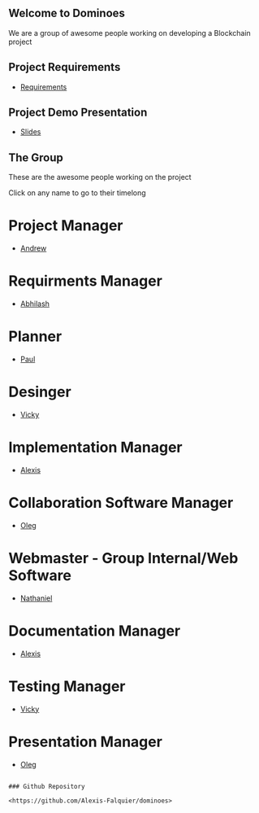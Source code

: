## Welcome to Dominoes

We are a group of awesome people working on developing a Blockchain project

## Project Requirements
  - [Requirements](https://docs.google.com/document/d/1sDV4ONyr7JDSxsILwBTqhoBeqIoOqxwQzLJdQwz2jcs/edit)
  
## Project Demo Presentation
  - [Slides](https://docs.google.com/presentation/d/1DvGHJQ3rCUCVWnR3utOyvjcqM9n9_Y1VNH1phV2Du5w/edit#slide=id.p)

## The Group

These are the awesome people working on the project

Click on any name to go to their timelong

# Project Manager
  - [Andrew](https://docs.google.com/spreadsheets/d/1clbyiFC8SHUnTPa70l7aNRvZeR46eT6bNyr3HkXSHTM/edit#gid=868958763)
  
# Requirments Manager 
  - [Abhilash](https://docs.google.com/spreadsheets/d/1clbyiFC8SHUnTPa70l7aNRvZeR46eT6bNyr3HkXSHTM/edit#gid=686512935)
  
# Planner
  - [Paul](https://docs.google.com/spreadsheets/d/1clbyiFC8SHUnTPa70l7aNRvZeR46eT6bNyr3HkXSHTM/edit#gid=553515518)
  
# Desinger 
  - [Vicky](https://docs.google.com/spreadsheets/d/1clbyiFC8SHUnTPa70l7aNRvZeR46eT6bNyr3HkXSHTM/edit#gid=1521572527)
  
# Implementation Manager
  - [Alexis](https://docs.google.com/spreadsheets/d/1clbyiFC8SHUnTPa70l7aNRvZeR46eT6bNyr3HkXSHTM/edit#gid=575414073)
  
# Collaboration Software Manager
  - [Oleg](https://docs.google.com/spreadsheets/d/1clbyiFC8SHUnTPa70l7aNRvZeR46eT6bNyr3HkXSHTM/edit#gid=356314774)
  
# Webmaster - Group Internal/Web Software
  - [Nathaniel](https://docs.google.com/spreadsheets/d/1clbyiFC8SHUnTPa70l7aNRvZeR46eT6bNyr3HkXSHTM/edit#gid=1203673486)
  
# Documentation Manager
  - [Alexis](https://docs.google.com/spreadsheets/d/1clbyiFC8SHUnTPa70l7aNRvZeR46eT6bNyr3HkXSHTM/edit#gid=575414073)
  
# Testing Manager
  - [Vicky](https://docs.google.com/spreadsheets/d/1clbyiFC8SHUnTPa70l7aNRvZeR46eT6bNyr3HkXSHTM/edit#gid=1521572527)
  
# Presentation Manager
  - [Oleg](https://docs.google.com/spreadsheets/d/1clbyiFC8SHUnTPa70l7aNRvZeR46eT6bNyr3HkXSHTM/edit#gid=356314774)
  
```

### Github Repository

<https://github.com/Alexis-Falquier/dominoes>

